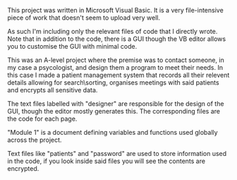 This project was written in Microsoft Visual Basic. It is a very file-intensive piece of work that doesn't seem to upload very well.

As such I'm including only the relevant files of code that I directly wrote. Note that in addition to the code, there is a GUI though the VB editor allows you to customise the GUI with minimal code.

This was an A-level project where the premise was to contact someone, in my case a psycologist, and design them a program to meet their needs. In this case I made a patient management system that records all their relevent details allowing for search\sorting, organises meetings with said patients and encrypts all sensitive data.

The text files labelled with "designer" are responsible for the design of the GUI, though the editor mostly generates this. The corresponding files are the code for each page.

"Module 1" is a document defining variables and functions used globally across the project.

Text files like "patients" and "password" are used to store information used in the code, if you look inside said files you will see the contents are encrypted.
